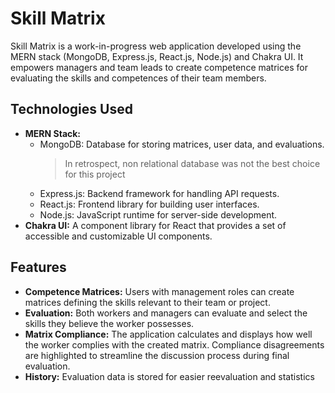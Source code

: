 # Skill Matrix

Skill Matrix is a work-in-progress web application developed using the MERN stack (MongoDB, Express.js, React.js, Node.js) and Chakra UI. It empowers managers and team leads to create competence matrices for evaluating the skills and competences of their team members.

## Technologies Used

- **MERN Stack:**
  - MongoDB: Database for storing matrices, user data, and evaluations.
    > In retrospect, non relational database was not the best choice for this project
  - Express.js: Backend framework for handling API requests.
  - React.js: Frontend library for building user interfaces.
  - Node.js: JavaScript runtime for server-side development.
- **Chakra UI:** A component library for React that provides a set of accessible and customizable UI components.

## Features

- **Competence Matrices:** Users with management roles can create matrices defining the skills relevant to their team or project.
- **Evaluation:** Both workers and managers can evaluate and select the skills they believe the worker possesses.
- **Matrix Compliance:** The application calculates and displays how well the worker complies with the created matrix. Compliance disagreements are highlighted to streamline the discussion process during final evaluation.
- **History:** Evaluation data is stored for easier reevaluation and statistics
